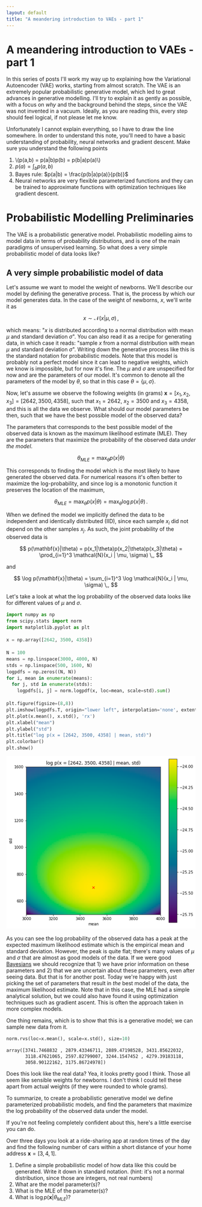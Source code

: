 ```yaml
---
layout: default
title: "A meandering introduction to VAEs - part 1"
---
```


# A meandering introduction to VAEs - part 1

In this series of posts I'll work my way up to explaining how the Variational Autoencoder (VAE) works, starting from almost scratch. The VAE is an extremely popular probabilistic generative model, which led to great advances in generative modelling. I'll try to explain it as gently as possible, with a focus on *why* and the background behind the steps, since the VAE was not invented in a vacuum. Ideally, as you are reading this, every step should feel logical, if not please let me know.

Unfortunately I cannot explain everything, so I have to draw the line somewhere. In order to understand this note, you'll need to have a basic understanding of probability, neural networks and gradient descent. Make sure you understand the following points

1. \\(p(a,b) = p(a|b)p(b) = p(b|a)p(a)\\)
2. $p(a) = \int_b p(a,b)$
3. Bayes rule: $p(a|b) = \frac{p(b|a)p(a)}{p(b)}$
4. Neural networks are very flexible parameterized functions and they can be trained to approximate functions with optimization techniques like gradient descent.

# Probabilistic Modelling Preliminaries

The VAE is a probabilistic generative model. Probabilistic modelling aims to model data in terms of probability distributions, and is one of the main paradigms of unsupervised learning. So what does a very simple probabilistic model of data looks like?

## A very simple probabilistic model of data

Let's assume we want to model the weight of newborns. We'll describe our model by defining the generative process. That is, the process by which our model generates data. In the case of the weight of newborns, $x$, we'll write it as

$$x \sim \mathcal{N}(x | \mu, \sigma) \,, $$

which means: "$x$ is distributed according to a normal distribution with mean $\mu$ and standard deviation $\sigma$". You can also read it as a recipe for generating data, in which case it reads: "sample $x$ from a normal distribution with mean $\mu$ and standard deviation $\sigma$". Writing down the generative process like this is the standard notation for probabilistic models. Note that this model is probably not a perfect model since it can lead to negative weights, which we know is impossible, but for now it's fine. The $\mu$ and $\sigma$ are unspecified for now and are the parameters of our model. It's common to denote all the parameters of the model by $\theta$, so that in this case $\theta = \{\mu, \sigma\}$.

Now, let's assume we observe the following weights (in grams) $\mathbf{x}=[x_1, x_2, x_3]=[2642, 3500, 4358]$, such that $x_1 = 2642$, $x_2=3500$ and $x_3 = 4358$, and this is all the data we observe. What should our model parameters be then, such that we have the best possible model of the observed data?

The parameters that corresponds to the best possible model of the observed data is known as the maximum likelihood estimate (MLE). They are the parameters that maximize the probability of the observed data *under the model*.

$$
\theta_{MLE} = \max_\theta p(x|\theta)
$$

This corresponds to finding the model which is *the* most likely to have generated the observed data. For numerical reasons it's often better to maximize the log-probability, and since log is a monotonic function it preserves the location of the maximum,

$$
\theta_{MLE} = \max_\theta p(x|\theta) = \max_\theta \log p(x|\theta) \,.
$$

When we defined the model we implicitly defined the data to be independent and identically distributed (IID), since each sample $x_i$ did not depend on the other samples $x_j$. As such, the joint probability of the observed data is

$$
p(\mathbf{x}|\theta) = p(x_1|\theta)p(x_2|\theta)p(x_3|\theta) = \prod_{i=1}^3 \mathcal{N}(x_i | \mu, \sigma) \,,
$$

and 

$$
\log p(\mathbf{x}|\theta) = \sum_{i=1}^3 \log \mathcal{N}(x_i | \mu, \sigma) \,,
$$

Let's take a look at what the log probability of the observed data looks like for different values of $\mu$ and $\sigma$.

```python
import numpy as np
from scipy.stats import norm
import matplotlib.pyplot as plt

x = np.array([2642, 3500, 4358])

N = 100
means = np.linspace(3000, 4000, N)
stds = np.linspace(500, 1600, N)
logpdfs = np.zeros((N, N))
for i, mean in enumerate(means):
  for j, std in enumerate(stds):
    logpdfs[i, j] = norm.logpdf(x, loc=mean, scale=std).sum()

plt.figure(figsize=(8,8))
plt.imshow(logpdfs.T, origin="lower left", interpolation='none', extent=[means.min(), means.max(), stds.min(), stds.max()])
plt.plot(x.mean(), x.std(), 'rx')
plt.xlabel("mean")
plt.ylabel("std")
plt.title("log p(x = [2642, 3500, 4358] | mean, std)")
plt.colorbar()
plt.show()
```

![baby-likelihood.png](/assets/baby-likelihood.png)

As you can see the log probability of the observed data has a peak at the expected maximum likelihood estimate which is the empirical mean and standard deviation. However, the peak is quite flat; there's many values of $\mu$ and $\sigma$ that are almost as good models of the data. If we were good [Bayesians](https://en.wikipedia.org/wiki/Bayesian_statistics) we should recognize that 1) we have prior information on these parameters and 2) that we are uncertain about these parameters, even after seeing data. But that is for another post. Today we're happy with just picking the set of parameters that result in *the* best model of the data, the maximum likelihood estimate. Note that in this case, the MLE had a simple analytical solution, but we could also have found it using optimization techniques such as gradient ascent. This is often the approach taken in more complex models.

One thing remains, which is to show that this is a generative model; we can sample new data from it.
```python
norm.rvs(loc=x.mean(), scale=x.std(), size=10)
```

```
array([3741.7468832 , 2879.43346711, 2889.47198528, 3431.85622032,
       3118.47621065, 2597.82799007, 3244.1547452 , 4279.39183118,
       3058.90122162, 3175.86724978])
```

Does this look like the real data? Yea, it looks pretty good I think. Those all seem like sensible weights for newborns. I don't think I could tell these apart from actual weights (if they were rounded to whole grams).

To summarize, to create a probabilistic generative model we define parameterized probabilistic models, and find the parameters that maximize the log probability of the observed data under the model. 

If you're not feeling completely confident about this, here's a little exercise you can do. 

Over three days you look at a ride-sharing app at random times of the day and find the following number of cars within a short distance of your home address $\mathbf{x} = [3, 4, 1]$.

1. Define a simple probabilistic model of how data like this could be generated. Write it down in standard notation. (hint: it's not a normal distribution, since those are integers, not real numbers)
2. What are the model parameter(s)?
3. What is the MLE of the parameter(s)? 
4. What is $\log p(\mathbf{x}|\theta_{MLE})$?